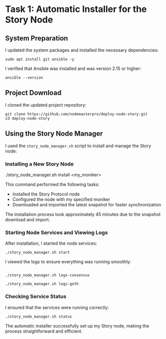 # Task 1: Automatic Installer for the Story Node

## System Preparation

I updated the system packages and installed the necessary dependencies:

```
sudo apt install git ansible -y

```
I verified that Ansible was installed and was version 2.15 or higher:

```
ansible --version
```


## Project Download

I cloned the updated project repository:

```
git clone https://github.com/nodemasterpro/deploy-node-story.git
cd deploy-node-story
```


## Using the Story Node Manager

I used the `story_node_manager.sh` script to install and manage the Story node:

### Installing a New Story Node


./story_node_manager.sh install <my_moniker>


This command performed the following tasks:
- Installed the Story Protocol node
- Configured the node with my specified moniker
- Downloaded and imported the latest snapshot for faster synchronization

The installation process took approximately 45 minutes due to the snapshot download and import.

### Starting Node Services and Viewing Logs

After installation, I started the node services:

```
./story_node_manager.sh start
```

I viewed the logs to ensure everything was running smoothly:

```

./story_node_manager.sh logs-consensus

./story_node_manager.sh logs-geth
```

### Checking Service Status

I ensured that the services were running correctly:

```
./story_node_manager.sh status
```

The automatic installer successfully set up my Story node, making the process straightforward and efficient.
